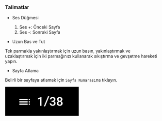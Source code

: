 ### Talimatlar

- Ses Düğmesi 

  1. Ses +: Önceki Sayfa
  2. Ses -: Sonraki Sayfa

- Uzun Bas ve Tut

Tek parmakla yakınlaştırmak için uzun basın, yakınlaştırmak ve uzaklaştırmak için iki parmağınızı kullanarak sıkıştırma ve gevşetme hareketi yapın.

- Sayfa Atlama

Belirli bir sayfaya atlamak için `Sayfa Numarası`na tıklayın. 

![page](page.png)